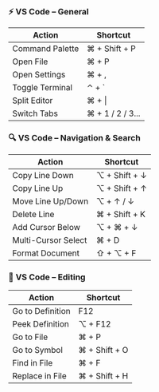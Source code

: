 ### ⚡ **VS Code – General**

| Action          | Shortcut         |
| --------------- | ---------------- |
| Command Palette | ⌘ + Shift + P    |
| Open File       | ⌘ + P            |
| Open Settings   | ⌘ + ,            |
| Toggle Terminal | ⌃ + `            |
| Split Editor    | ⌘ + \|           |
|Switch Tabs     | ⌘ + 1 / 2 / 3... |

### 🔍 **VS Code – Navigation & Search**


| Action              | Shortcut      |
| ------------------- | ------------- |
| Copy Line Down      | ⌥ + Shift + ↓ |
| Copy Line Up        | ⌥ + Shift + ↑ |
| Move Line Up/Down   | ⌥ + ↑ / ↓     |
| Delete Line         | ⌘ + Shift + K |
| Add Cursor Below    | ⌥ + ⌘ + ↓     |
| Multi-Cursor Select | ⌘ + D         |
| Format Document     | ⇧ + ⌥ + F     |
### 🧠 **VS Code – Editing**

| Action           | Shortcut      |
| ---------------- | ------------- |
| Go to Definition | F12           |
| Peek Definition  | ⌥ + F12       |
| Go to File       | ⌘ + P         |
| Go to Symbol     | ⌘ + Shift + O |
| Find in File     | ⌘ + F         |
| Replace in File  | ⌘ + Shift + H |
